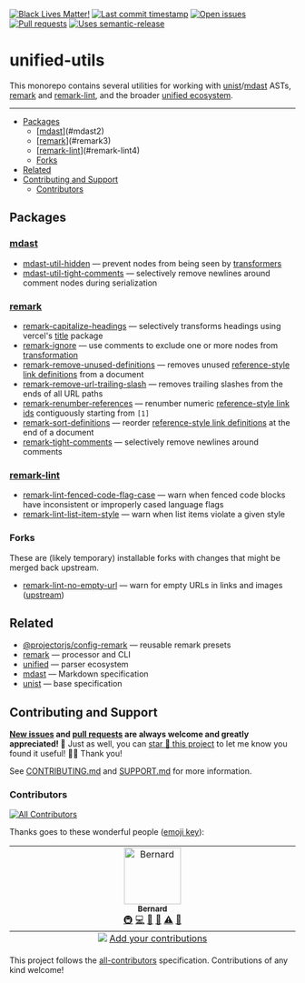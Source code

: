 <!-- badges-start -->

[![Black Lives Matter!][badge-blm]][link-blm]
[![Last commit timestamp][badge-last-commit]][link-repo]
[![Open issues][badge-issues]][link-issues]
[![Pull requests][badge-pulls]][link-pulls]
[![Uses semantic-release][badge-semantic-release]][link-semantic-release]

<!-- badges-end -->

# unified-utils

This monorepo contains several utilities for working with [unist][1]/[mdast][2]
ASTs, [remark][3] and [remark-lint][4], and the broader [unified ecosystem][5].

---

<!-- remark-ignore-start -->
<!-- START doctoc generated TOC please keep comment here to allow auto update -->
<!-- DON'T EDIT THIS SECTION, INSTEAD RE-RUN doctoc TO UPDATE -->

- [Packages](#packages)
  - [[mdast][2]](#mdast2)
  - [[remark][3]](#remark3)
  - [[remark-lint][4]](#remark-lint4)
  - [Forks](#forks)
- [Related](#related)
- [Contributing and Support](#contributing-and-support)
  - [Contributors](#contributors)

<!-- END doctoc generated TOC please keep comment here to allow auto update -->
<!-- remark-ignore-end -->

## Packages

### [mdast][2]

- [mdast-util-hidden][6] — prevent nodes from being seen by [transformers][7]
- [mdast-util-tight-comments][8] — selectively remove newlines around comment
  nodes during serialization

### [remark][3]

- [remark-capitalize-headings][9] — selectively transforms headings using
  vercel's [title][10] package
- [remark-ignore][11] — use comments to exclude one or more nodes from
  [transformation][7]
- [remark-remove-unused-definitions][12] — removes unused [reference-style link
  definitions][13] from a document
- [remark-remove-url-trailing-slash][14] — removes trailing slashes from the
  ends of all URL paths
- [remark-renumber-references][15] — renumber numeric [reference-style link
  ids][13] contiguously starting from `[1]`
- [remark-sort-definitions][16] — reorder [reference-style link definitions][13]
  at the end of a document
- [remark-tight-comments][17] — selectively remove newlines around comments

### [remark-lint][4]

- [remark-lint-fenced-code-flag-case][18] — warn when fenced code blocks have
  inconsistent or improperly cased language flags
- [remark-lint-list-item-style][19] — warn when list items violate a given style

### Forks

These are (likely temporary) installable forks with changes that might be merged
back upstream.

- [remark-lint-no-empty-url][20] — warn for empty URLs in links and images
  ([upstream][21])

## Related

- [@projectorjs/config-remark][22] — reusable remark presets
- [remark][3] — processor and CLI
- [unified][5] — parser ecosystem
- [mdast][2] — Markdown specification
- [unist][1] — base specification

## Contributing and Support

**[New issues][choose-new-issue] and [pull requests][pr-compare] are always
welcome and greatly appreciated! 🤩** Just as well, you can [star 🌟 this
project][link-repo] to let me know you found it useful! ✊🏿 Thank you!

See [CONTRIBUTING.md][contributing] and [SUPPORT.md][support] for more
information.

### Contributors

<!-- remark-ignore-start -->
<!-- ALL-CONTRIBUTORS-BADGE:START - Do not remove or modify this section -->

[![All Contributors](https://img.shields.io/badge/all_contributors-1-orange.svg?style=flat-square)](#contributors-)

<!-- ALL-CONTRIBUTORS-BADGE:END -->
<!-- remark-ignore-end -->

Thanks goes to these wonderful people ([emoji key][23]):

<!-- remark-ignore-start -->
<!-- ALL-CONTRIBUTORS-LIST:START - Do not remove or modify this section -->
<!-- prettier-ignore-start -->
<!-- markdownlint-disable -->

<table>
  <tbody>
    <tr>
      <td align="center" valign="top" width="14.28%"><a href="https://xunn.io/"><img src="https://avatars.githubusercontent.com/u/656017?v=4?s=100" width="100px;" alt="Bernard"/><br /><sub><b>Bernard</b></sub></a><br /><a href="#infra-Xunnamius" title="Infrastructure (Hosting, Build-Tools, etc)">🚇</a> <a href="https://github.com/Xunnamius/unified-utils/commits?author=Xunnamius" title="Code">💻</a> <a href="https://github.com/Xunnamius/unified-utils/commits?author=Xunnamius" title="Documentation">📖</a> <a href="#maintenance-Xunnamius" title="Maintenance">🚧</a> <a href="https://github.com/Xunnamius/unified-utils/commits?author=Xunnamius" title="Tests">⚠️</a> <a href="https://github.com/Xunnamius/unified-utils/pulls?q=is%3Apr+reviewed-by%3AXunnamius" title="Reviewed Pull Requests">👀</a></td>
    </tr>
  </tbody>
  <tfoot>
    <tr>
      <td align="center" size="13px" colspan="7">
        <img src="https://raw.githubusercontent.com/all-contributors/all-contributors-cli/1b8533af435da9854653492b1327a23a4dbd0a10/assets/logo-small.svg">
          <a href="https://all-contributors.js.org/docs/en/bot/usage">Add your contributions</a>
        </img>
      </td>
    </tr>
  </tfoot>
</table>

<!-- markdownlint-restore -->
<!-- prettier-ignore-end -->

<!-- ALL-CONTRIBUTORS-LIST:END -->
<!-- remark-ignore-end -->

This project follows the [all-contributors][24] specification. Contributions of
any kind welcome!

[badge-blm]: https://xunn.at/badge-blm 'Join the movement!'
[badge-issues]:
  https://img.shields.io/github/issues/Xunnamius/unified-utils
  'Open issues'
[badge-last-commit]:
  https://img.shields.io/github/last-commit/xunnamius/unified-utils
  'Latest commit timestamp'
[badge-pulls]:
  https://img.shields.io/github/issues-pr/xunnamius/unified-utils
  'Open pull requests'
[badge-semantic-release]:
  https://img.shields.io/badge/%20%20%F0%9F%93%A6%F0%9F%9A%80-semantic--release-e10079.svg
  'This repo uses semantic-release!'
[choose-new-issue]: https://github.com/xunnamius/unified-utils/issues/new/choose
[contributing]: CONTRIBUTING.md
[link-blm]: https://xunn.at/donate-blm
[link-issues]: https://github.com/Xunnamius/unified-utils/issues?q=
[link-pulls]: https://github.com/xunnamius/unified-utils/pulls
[link-repo]: https://github.com/xunnamius/unified-utils
[link-semantic-release]: https://github.com/semantic-release/semantic-release
[pr-compare]: https://github.com/xunnamius/unified-utils/compare
[support]: .github/SUPPORT.md
[1]: https://github.com/syntax-tree/unist
[2]: https://github.com/syntax-tree/mdast
[3]: https://github.com/remarkjs
[4]: https://github.com/remarkjs/remark-lint
[5]: https://github.com/unifiedjs
[6]: ./packages/mdast-util-hidden
[7]: https://github.com/unifiedjs/unified#overview
[8]: ./packages/mdast-util-tight-comments
[9]: ./packages/remark-capitalize-headings
[10]: https://github.com/vercel/title
[11]: ./packages/remark-ignore
[12]: /packages/remark-remove-unused-definitions
[13]: https://github.com/remarkjs/remark-reference-links#what-is-this
[14]: ./packages/remark-remove-url-trailing-slash
[15]: ./packages/remark-renumber-references
[16]: ./packages/remark-sort-definitions
[17]: ./packages/remark-tight-comments
[18]: ./packages/remark-lint-fenced-code-flag-case
[19]: ./packages/remark-lint-list-item-style
[20]:
  https://github.com/Xunnamius/remark-lint/tree/main/packages/remark-lint-no-empty-url
[21]:
  https://github.com/remarkjs/remark-lint/tree/main/packages/remark-lint-no-empty-url
[22]: https://github.com/Xunnamius/projector/blob/main/packages/config-remark
[23]: https://allcontributors.org/docs/en/emoji-key
[24]: https://github.com/all-contributors/all-contributors
